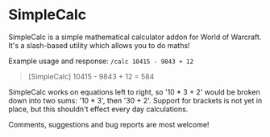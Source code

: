 # SimpleCalc

SimpleCalc is a simple mathematical calculator addon for
World of Warcraft. It's a slash-based utility which allows
you to do maths!

Example usage and response:
`/calc 10415 - 9843 + 12`
> [SimpleCalc] 10415 - 9843 + 12 = 584

SimpleCalc works on equations left to right, so '10 * 3 + 2'
would be broken down into two sums: '10 * 3', then '30 + 2'.
Support for brackets is not yet in place, but this shouldn't
effect every day calculations.

Comments, suggestions and bug reports are most welcome!
